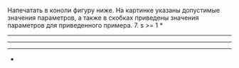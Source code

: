 Напечатать в коноли фигуру ниже.
На картинке указаны допустимые значения параметров, а также в скобках приведены значения параметров для приведенного примера.
7. s >= 1
  *
 ***
*****
 ***
  *
